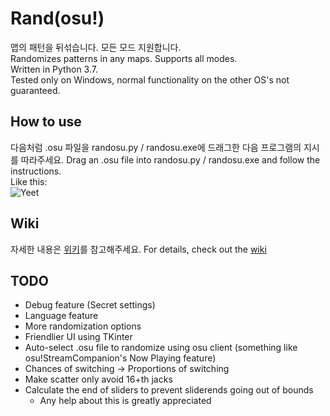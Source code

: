 # Rand(osu!)

맵의 패턴을 뒤섞습니다. 모든 모드 지원합니다.  
Randomizes patterns in any maps. Supports all modes.  
Written in Python 3.7.  
Tested only on Windows, normal functionality on the other OS's not guaranteed.

## How to use

다음처럼 .osu 파일을 randosu.py / randosu.exe에 드래그한 다음 프로그램의 지시를 따라주세요.
Drag an .osu file into randosu.py / randosu.exe and follow the instructions.  
Like this:  
![Yeet](https://cdn.discordapp.com/attachments/163634681500270593/642064497707581461/unknown.png)

## Wiki

자세한 내용은 [위키](https://github.com/jakads/Randosu/wiki/Home_%ED%95%9C%EA%B5%AD%EC%96%B4)를 참고해주세요.
For details, check out the [wiki](https://github.com/jakads/Randosu/wiki)

## TODO

- Debug feature (Secret settings)
- Language feature
- More randomization options
- Friendlier UI using TKinter
- Auto-select .osu file to randomize using osu client (something like osu!StreamCompanion's Now Playing feature)
- Chances of switching -> Proportions of switching
- Make scatter only avoid 16+th jacks
- Calculate the end of sliders to prevent sliderends going out of bounds
  * Any help about this is greatly appreciated